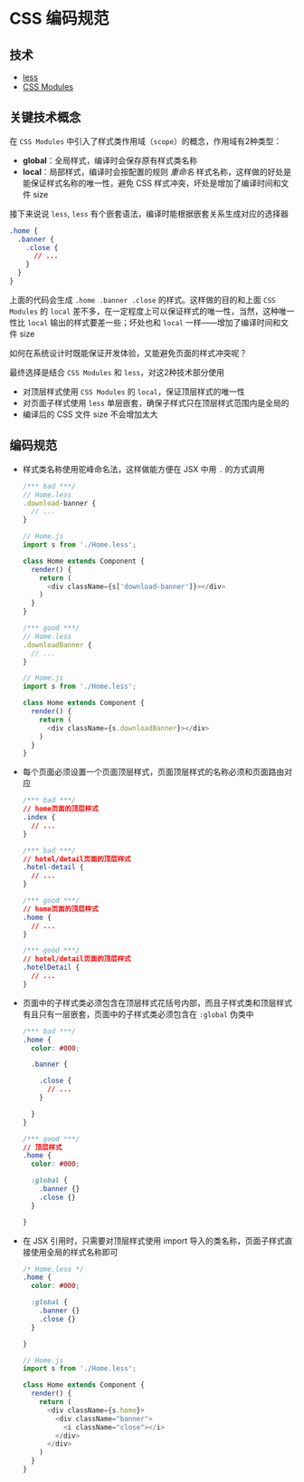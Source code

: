 # CSS 编码规范

## 技术
- [less](http://lesscss.org/)
- [CSS Modules](https://github.com/css-modules/css-modules)

## 关键技术概念
在 `CSS Modules` 中引入了样式类作用域（`scope`）的概念，作用域有2种类型：
- **global**：全局样式，编译时会保存原有样式类名称
- **local**：局部样式，编译时会按配置的规则 *重命名* 样式名称，这样做的好处是能保证样式名称的唯一性，避免 CSS 样式冲突，坏处是增加了编译时间和文件 size

接下来说说 `less`, `less` 有个嵌套语法，编译时能根据嵌套关系生成对应的选择器
```css
.home {
  .banner {
    .close {
      // ...
    }
  }
}
```
上面的代码会生成 `.home .banner .close` 的样式。这样做的目的和上面 `CSS Modules` 的 `local` 差不多，在一定程度上可以保证样式的唯一性，当然，这种唯一性比 `local` 输出的样式要差一些；坏处也和 `local` 一样——增加了编译时间和文件 size

如何在系统设计时既能保证开发体验，又能避免页面的样式冲突呢？

最终选择是结合 `CSS Modules` 和 `less`，对这2种技术部分使用
- 对顶层样式使用 `CSS Modules` 的 `local`，保证顶层样式的唯一性
- 对页面子样式使用 `less` 单层嵌套，确保子样式只在顶层样式范围内是全局的
- 编译后的 CSS 文件 size 不会增加太大

## 编码规范
- 样式类名称使用驼峰命名法，这样做能方便在 JSX 中用 `.` 的方式调用

  ```js
  /*** bad ***/
  // Home.less
  .download-banner {
    // ...
  }

  // Home.js
  import s from './Home.less';

  class Home extends Component {
    render() {
      return (
        <div className={s['download-banner']}></div>
      )
    }
  }

  /*** good ***/
  // Home.less
  .downloadBanner {
    // ...
  }

  // Home.js
  import s from './Home.less';

  class Home extends Component {
    render() {
      return (
        <div className={s.downloadBanner}></div>
      )
    }
  }
  ```

- 每个页面必须设置一个页面顶层样式，页面顶层样式的名称必须和页面路由对应

  ```css
  /*** bad ***/
  // home页面的顶层样式
  .index {
    // ...
  }

  /*** bad ***/
  // hotel/detail页面的顶层样式
  .hotel-detail {
    // ...
  }

  /*** good ***/
  // home页面的顶层样式
  .home {
    // ...
  }

  /*** good ***/
  // hotel/detail页面的顶层样式
  .hotelDetail {
    // ...
  }

  ```

- 页面中的子样式类必须包含在顶层样式花括号内部，而且子样式类和顶层样式有且只有一层嵌套，页面中的子样式类必须包含在 `:global` 伪类中

  ```css
  /*** bad ***/
  .home {
    color: #000;

    .banner {

      .close {
        // ...
      }

    }
  }

  /*** good ***/
  // 顶层样式
  .home {
    color: #000;

    :global {
      .banner {}
      .close {}
    }

  }
  ```

- 在 JSX 引用时，只需要对顶层样式使用 import 导入的类名称，页面子样式直接使用全局的样式名称即可

  ```css
  /* Home.less */
  .home {
    color: #000;

    :global {
      .banner {}
      .close {}
    }

  }
  ```

  ```js
  // Home.js
  import s from './Home.less';

  class Home extends Component {
    render() {
      return (
        <div className={s.home}>
          <div className="banner">
            <i className="close"></i>
          </div>
        </div>
      )
    }
  }
  ```
